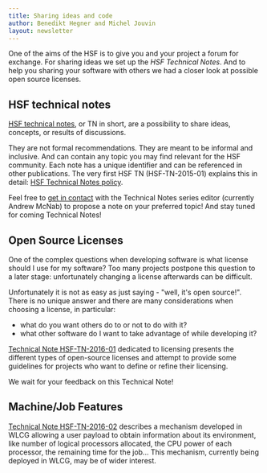 ```yaml
---
title: Sharing ideas and code
author: Benedikt Hegner and Michel Jouvin
layout: newsletter
---
```


One of the aims of the HSF is to give you and your project a forum for exchange.
For sharing ideas we set up the _HSF Technical Notes_. And to help you sharing
your software with others we had a closer look at possible open source licenses.

## HSF technical notes

[HSF technical notes](http://hepsoftwarefoundation.org/technical_notes.html), or
TN in short, are a possibility to share ideas, concepts, or results of
discussions.

They are not formal recommendations. They are meant to be informal and
inclusive. And can contain any topic you may find relevant for the HSF
community. Each note has a unique identifier and can be referenced in other
publications. The very first HSF TN (HSF-TN-2015-01) explains this in detail:
[HSF Technical Notes policy](https://github.com/HSF/documents/raw/master/HSF-TN/2015-01/HSF-TN-2015-01.pdf).

Feel free to
[get in contact](http://hepsoftwarefoundation.org/technical_notes.html) with the
Technical Notes series editor (currently Andrew McNab) to propose a note on your
preferred topic! And stay tuned for coming Technical Notes!

## Open Source Licenses

One of the complex questions when developing software is what license should I
use for my software? Too many projects postpone this question to a later stage:
unfortunately changing a license afterwards can be difficult.

Unfortunately it is not as easy as just saying - "well, it's open source!".
There is no unique answer and there are many considerations when choosing a
license, in particular:

- what do you want others do to or not to do with it?
- what other software do I want to take advantage of while developing it?

[Technical Note HSF-TN-2016-01](https://github.com/HSF/documents/raw/master/HSF-TN/2016-01/HSF-TN-2016-01.pdf)
dedicated to licensing presents the different types of open-source licenses and
attempt to provide some guidelines for projects who want to define or refine
their licensing.

We wait for your feedback on this Technical Note!

## Machine/Job Features

[Technical Note HSF-TN-2016-02](https://github.com/HSF/documents/raw/master/HSF-TN/2016-02/HSF-TN-2016-02.pdf)
describes a mechanism developed in WLCG allowing a user payload to obtain
information about its environment, like number of logical processors allocated,
the CPU power of each processor, the remaining time for the job... This
mechanism, currently being deployed in WLCG, may be of wider interest.
